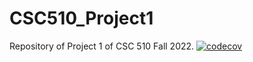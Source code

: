 # CSC510_Project1
Repository of Project 1 of CSC 510 Fall 2022.
[![codecov](https://codecov.io/gh/wangz35/CSC510_Project1/branch/main/graph/badge.svg?token=3SR30MKCUD)](https://codecov.io/gh/wangz35/CSC510_Project1)
